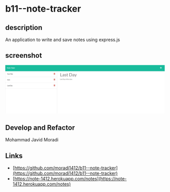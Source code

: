 # b11--note-tracker

## description 
An application to write and save notes using express.js 

## screenshot 
![screenshot](/Capture.jpg)

## Develop and Refactor 
Mohammad Javid Moradi 

## Links 
- [https://github.com/moradi1412/b11--note-tracker](https://github.com/moradi1412/b11--note-tracker)
- [https://note-1412.herokuapp.com/notes](https://note-1412.herokuapp.com/notes)